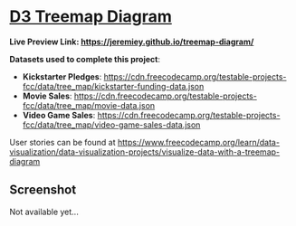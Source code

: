# [D3 Treemap Diagram](https://www.freecodecamp.org/learn/data-visualization/data-visualization-projects/visualize-data-with-a-treemap-diagram)

**Live Preview Link: <https://jeremiey.github.io/treemap-diagram/>**

**Datasets used to complete this project**:

- **Kickstarter Pledges**: https://cdn.freecodecamp.org/testable-projects-fcc/data/tree_map/kickstarter-funding-data.json
- **Movie Sales**: https://cdn.freecodecamp.org/testable-projects-fcc/data/tree_map/movie-data.json
- **Video Game Sales**: https://cdn.freecodecamp.org/testable-projects-fcc/data/tree_map/video-game-sales-data.json

User stories can be found at <https://www.freecodecamp.org/learn/data-visualization/data-visualization-projects/visualize-data-with-a-treemap-diagram>

## Screenshot

Not available yet...
